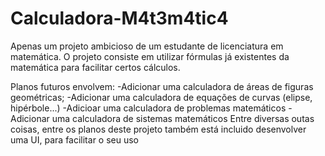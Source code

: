 # Calculadora-M4t3m4tic4
Apenas um projeto ambicioso de um estudante de licenciatura em matemática.
O projeto consiste em utilizar fórmulas já existentes da matemática para facilitar certos cálculos.

Planos futuros envolvem:
-Adicionar uma calculadora de áreas de figuras geométricas;
-Adicionar uma calculadora de equações de curvas (elipse, hipérbole...)
-Adicioar uma calculadora de problemas matemáticos
-Adicionar uma calculadora de sistemas matemáticos
Entre diversas outas coisas, entre os planos deste projeto também está incluido desenvolver uma UI, para facilitar o seu uso
